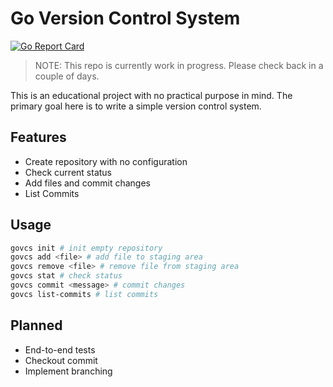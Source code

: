 # Go Version Control System
[![Go Report Card](https://goreportcard.com/badge/github.com/code31415926535/govcs)](https://goreportcard.com/report/github.com/code31415926535/govcs)

> NOTE: This repo is currently work in progress. Please check back in
> a couple of days.

This is an educational project with no practical purpose in mind.
The primary goal here is to write a simple version control system.

## Features

- Create repository with no configuration
- Check current status
- Add files and commit changes
- List Commits

## Usage

```sh
govcs init # init empty repository
govcs add <file> # add file to staging area
govcs remove <file> # remove file from staging area
govcs stat # check status
govcs commit <message> # commit changes
govcs list-commits # list commits
```

## Planned

- End-to-end tests
- Checkout commit
- Implement branching
